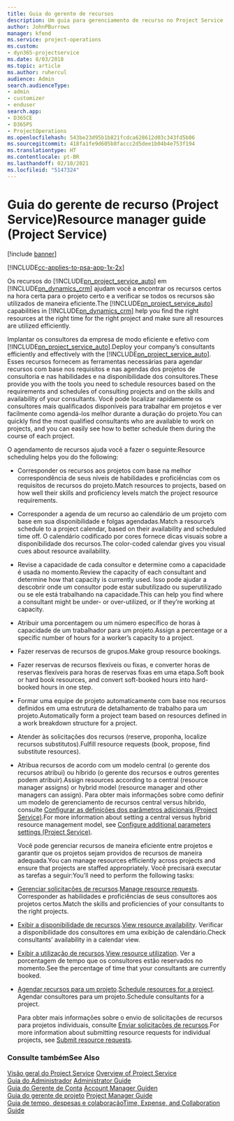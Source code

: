```yaml
---
title: Guia do gerente de recursos
description: Um guia para gerenciamento de recurso no Project Service
author: JohnPBurrows
manager: kfend
ms.service: project-operations
ms.custom:
- dyn365-projectservice
ms.date: 8/03/2018
ms.topic: article
ms.author: ruhercul
audience: Admin
search.audienceType:
- admin
- customizer
- enduser
search.app:
- D365CE
- D365PS
- ProjectOperations
ms.openlocfilehash: 543be23d95b1b821fcdca628612d03c343fd5b06
ms.sourcegitcommit: 418fa1fe9d605b8faccc2d5dee1b04b4e753f194
ms.translationtype: HT
ms.contentlocale: pt-BR
ms.lasthandoff: 02/10/2021
ms.locfileid: "5147324"
---
```

# <a name="resource-manager-guide-project-service"></a><span data-ttu-id="2dc94-103">Guia do gerente de recurso (Project Service)</span><span class="sxs-lookup"><span data-stu-id="2dc94-103">Resource manager guide (Project Service)</span></span>

[!include [banner](../includes/psa-now-project-operations.md)]

[!INCLUDE[cc-applies-to-psa-app-1x-2x](../includes/cc-applies-to-psa-app-1x-2x.md)]

<span data-ttu-id="2dc94-104">Os recursos do [!INCLUDE[pn_project_service_auto](../includes/pn-project-service-auto.md)] em [!INCLUDE[pn_dynamics_crm](../includes/pn-dynamics-crm.md)] ajudam você a encontrar os recursos certos na hora certa para o projeto certo e a verificar se todos os recursos são utilizados de maneira eficiente.</span><span class="sxs-lookup"><span data-stu-id="2dc94-104">The [!INCLUDE[pn_project_service_auto](../includes/pn-project-service-auto.md)] capabilities in [!INCLUDE[pn_dynamics_crm](../includes/pn-dynamics-crm.md)] help you find the right resources at the right time for the right project and make sure all resources are utilized efficiently.</span></span>  
  
 <span data-ttu-id="2dc94-105">Implantar os consultores da empresa de modo eficiente e efetivo com [!INCLUDE[pn_project_service_auto](../includes/pn-project-service-auto.md)].</span><span class="sxs-lookup"><span data-stu-id="2dc94-105">Deploy your company’s consultants efficiently and effectively with the [!INCLUDE[pn_project_service_auto](../includes/pn-project-service-auto.md)].</span></span> <span data-ttu-id="2dc94-106">Esses recursos fornecem as ferramentas necessárias para agendar recursos com base nos requisitos e nas agendas dos projetos de consultoria e nas habilidades e na disponibilidade dos consultores.</span><span class="sxs-lookup"><span data-stu-id="2dc94-106">These provide you with the tools you need to schedule resources based on the requirements and schedules of consulting projects and on the skills and availability of your consultants.</span></span> <span data-ttu-id="2dc94-107">Você pode localizar rapidamente os consultores mais qualificados disponíveis para trabalhar em projetos e ver facilmente como agendá-los melhor durante a duração do projeto.</span><span class="sxs-lookup"><span data-stu-id="2dc94-107">You can quickly find the most qualified consultants who are available to work on projects, and you can easily see how to better schedule them during the course of each project.</span></span>  
  
 <span data-ttu-id="2dc94-108">O agendamento de recursos ajuda você a fazer o seguinte:</span><span class="sxs-lookup"><span data-stu-id="2dc94-108">Resource scheduling helps you do the following:</span></span>  
  
- <span data-ttu-id="2dc94-109">Corresponder os recursos aos projetos com base na melhor correspondência de seus níveis de habilidades e proficiências com os requisitos de recursos do projeto.</span><span class="sxs-lookup"><span data-stu-id="2dc94-109">Match resources to projects, based on how well their skills and proficiency levels match the project resource requirements.</span></span>  
  
- <span data-ttu-id="2dc94-110">Corresponder a agenda de um recurso ao calendário de um projeto com base em sua disponibilidade e folgas agendadas.</span><span class="sxs-lookup"><span data-stu-id="2dc94-110">Match a resource’s schedule to a project calendar, based on their availability and scheduled time off.</span></span> <span data-ttu-id="2dc94-111">O calendário codificado por cores fornece dicas visuais sobre a disponibilidade dos recursos.</span><span class="sxs-lookup"><span data-stu-id="2dc94-111">The color-coded calendar gives you visual cues about resource availability.</span></span>  
  
- <span data-ttu-id="2dc94-112">Revise a capacidade de cada consultor e determine como a capacidade é usada no momento.</span><span class="sxs-lookup"><span data-stu-id="2dc94-112">Review the capacity of each consultant and determine how that capacity is currently used.</span></span> <span data-ttu-id="2dc94-113">Isso pode ajudar a descobrir onde um consultor pode estar subutilizado ou superutilizado ou se ele está trabalhando na capacidade.</span><span class="sxs-lookup"><span data-stu-id="2dc94-113">This can help you find where a consultant might be under- or over-utilized, or if they’re working at capacity.</span></span>  
  
- <span data-ttu-id="2dc94-114">Atribuir uma porcentagem ou um número específico de horas à capacidade de um trabalhador para um projeto.</span><span class="sxs-lookup"><span data-stu-id="2dc94-114">Assign a percentage or a specific number of hours for a worker’s capacity to a project.</span></span>  
  
- <span data-ttu-id="2dc94-115">Fazer reservas de recursos de grupos.</span><span class="sxs-lookup"><span data-stu-id="2dc94-115">Make group resource bookings.</span></span>  
  
- <span data-ttu-id="2dc94-116">Fazer reservas de recursos flexíveis ou fixas, e converter horas de reservas flexíveis para horas de reservas fixas em uma etapa.</span><span class="sxs-lookup"><span data-stu-id="2dc94-116">Soft book or hard book resources, and convert soft-booked hours into hard-booked hours in one step.</span></span>  
  
- <span data-ttu-id="2dc94-117">Formar uma equipe de projeto automaticamente com base nos recursos definidos em uma estrutura de detalhamento de trabalho para um projeto.</span><span class="sxs-lookup"><span data-stu-id="2dc94-117">Automatically form a project team based on resources defined in a work breakdown structure for a project.</span></span>  
  
- <span data-ttu-id="2dc94-118">Atender às solicitações dos recursos (reserve, proponha, localize recursos substitutos).</span><span class="sxs-lookup"><span data-stu-id="2dc94-118">Fulfill resource requests (book, propose, find substitute resources).</span></span>  
  
- <span data-ttu-id="2dc94-119">Atribua recursos de acordo com um modelo central (o gerente dos recursos atribui) ou híbrido (o gerente dos recursos e outros gerentes podem atribuir).</span><span class="sxs-lookup"><span data-stu-id="2dc94-119">Assign resources according to a central (resource manager assigns) or hybrid model (resource manager and other managers can assign).</span></span> <span data-ttu-id="2dc94-120">Para obter mais informações sobre como definir um modelo de gerenciamento de recursos central versus híbrido, consulte [Configurar as definições dos parâmetros adicionais (Project Service)](../psa/configure-additional-parameters-settings.md).</span><span class="sxs-lookup"><span data-stu-id="2dc94-120">For more information about setting a central versus hybrid resource management model, see [Configure additional parameters settings (Project Service)](../psa/configure-additional-parameters-settings.md).</span></span>  
  
  <span data-ttu-id="2dc94-121">Você pode gerenciar recursos de maneira eficiente entre projetos e garantir que os projetos sejam providos de recursos de maneira adequada.</span><span class="sxs-lookup"><span data-stu-id="2dc94-121">You can manage resources efficiently across projects and ensure that projects are staffed appropriately.</span></span> <span data-ttu-id="2dc94-122">Você precisará executar as tarefas a seguir:</span><span class="sxs-lookup"><span data-stu-id="2dc94-122">You’ll need to perform the following tasks:</span></span>  
  
- <span data-ttu-id="2dc94-123">[Gerenciar solicitações de recursos](../psa/manage-resource-requests.md).</span><span class="sxs-lookup"><span data-stu-id="2dc94-123">[Manage resource requests](../psa/manage-resource-requests.md).</span></span> <span data-ttu-id="2dc94-124">Corresponder as habilidades e proficiências de seus consultores aos projetos certos.</span><span class="sxs-lookup"><span data-stu-id="2dc94-124">Match the skills and proficiencies of your consultants to the right projects.</span></span>  
  
- <span data-ttu-id="2dc94-125">[Exibir a disponibilidade de recursos](../psa/view-resource-availability.md).</span><span class="sxs-lookup"><span data-stu-id="2dc94-125">[View resource availability](../psa/view-resource-availability.md).</span></span> <span data-ttu-id="2dc94-126">Verificar a disponibilidade dos consultores em uma exibição de calendário.</span><span class="sxs-lookup"><span data-stu-id="2dc94-126">Check consultants’ availability in a calendar view.</span></span>  
  
- <span data-ttu-id="2dc94-127">[Exibir a utilização de recursos](../psa/view-resource-utilization.md).</span><span class="sxs-lookup"><span data-stu-id="2dc94-127">[View resource utilization](../psa/view-resource-utilization.md).</span></span> <span data-ttu-id="2dc94-128">Ver a porcentagem de tempo que os consultores estão reservados no momento.</span><span class="sxs-lookup"><span data-stu-id="2dc94-128">See the percentage of time that your consultants are currently booked.</span></span>  
  
- <span data-ttu-id="2dc94-129">[Agendar recursos para um projeto](../psa/schedule-resources-project.md).</span><span class="sxs-lookup"><span data-stu-id="2dc94-129">[Schedule resources for a project](../psa/schedule-resources-project.md).</span></span> <span data-ttu-id="2dc94-130">Agendar consultores para um projeto.</span><span class="sxs-lookup"><span data-stu-id="2dc94-130">Schedule consultants for a project.</span></span>  
  
  <span data-ttu-id="2dc94-131">Para obter mais informações sobre o envio de solicitações de recursos para projetos individuais, consulte [Enviar solicitações de recursos](../psa/submit-resource-requests.md).</span><span class="sxs-lookup"><span data-stu-id="2dc94-131">For more information about submitting resource requests for individual projects, see [Submit resource requests](../psa/submit-resource-requests.md).</span></span>  
  
### <a name="see-also"></a><span data-ttu-id="2dc94-132">Consulte também</span><span class="sxs-lookup"><span data-stu-id="2dc94-132">See Also</span></span>  
 <span data-ttu-id="2dc94-133">[Visão geral do Project Service](../psa/overview.md) </span><span class="sxs-lookup"><span data-stu-id="2dc94-133">[Overview of Project Service](../psa/overview.md) </span></span>  
 <span data-ttu-id="2dc94-134">[Guia do Administrador](../psa/admin-guide.md) </span><span class="sxs-lookup"><span data-stu-id="2dc94-134">[Administrator Guide](../psa/admin-guide.md) </span></span>  
 <span data-ttu-id="2dc94-135">[Guia do Gerente de Conta](../psa/account-manager-guide.md) </span><span class="sxs-lookup"><span data-stu-id="2dc94-135">[Account Manager Guiden](../psa/account-manager-guide.md) </span></span>  
 <span data-ttu-id="2dc94-136">[Guia do gerente de projeto](../psa/project-manager-guide.md) </span><span class="sxs-lookup"><span data-stu-id="2dc94-136">[Project Manager Guide](../psa/project-manager-guide.md) </span></span>  
 [<span data-ttu-id="2dc94-137">Guia de tempo, despesas e colaboração</span><span class="sxs-lookup"><span data-stu-id="2dc94-137">Time, Expense, and Collaboration Guide</span></span>](../psa/time-expense-collaboration-guide.md)
